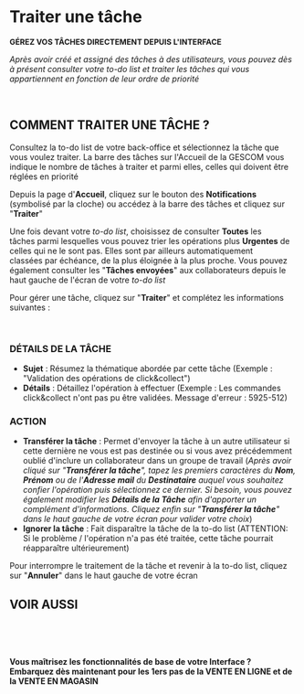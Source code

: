 # Traiter une tâche


<p ><strong><span style="font-size: 10pt;">G&Eacute;REZ VOS T&Acirc;CHES DIRECTEMENT DEPUIS L'INTERFACE</span></strong></p>


<p><em><span >Apr&egrave;s avoir cr&eacute;&eacute; et assign&eacute; des t&acirc;ches &agrave; des utilisateurs, vous pouvez d&egrave;s &agrave; pr&eacute;sent consulter votre to-do list et traiter les t&acirc;ches qui vous appartiennent&nbsp;en fonction de&nbsp;leur ordre de priorit&eacute;</span></em></p>
<p>&nbsp;</p>


<h2>COMMENT TRAITER UNE T&Acirc;CHE ?</h2>
<p>Consultez la to-do list de votre back-office et s&eacute;lectionnez la t&acirc;che que vous voulez traiter. La barre des t&acirc;ches sur l'Accueil de la GESCOM vous indique le nombre de t&acirc;ches &agrave; traiter et parmi elles, celles qui doivent &ecirc;tre r&eacute;gl&eacute;es en priorit&eacute;</p>
<p>Depuis la page d'<strong>Accueil</strong>,&nbsp;cliquez sur le bouton&nbsp;des <strong>Notifications</strong> (symbolis&eacute; par la cloche) ou&nbsp;acc&eacute;dez &agrave; la barre des t&acirc;ches et cliquez sur "<strong>Traiter</strong>"&nbsp;</p>


<p>Une fois devant votre <em>to-do list</em>,&nbsp;choisissez de consulter <strong>Toutes</strong> les t&acirc;ches&nbsp;parmi lesquelles vous pouvez trier les op&eacute;rations plus <strong>Urgentes</strong> de celles qui ne le sont pas. Elles sont par ailleurs automatiquement class&eacute;es&nbsp;par&nbsp;&eacute;ch&eacute;ance, de la plus &eacute;loign&eacute;e &agrave; la plus proche. Vous pouvez &eacute;galement consulter les "<strong>T&acirc;ches envoy&eacute;es</strong>" aux collaborateurs depuis le haut gauche de l'&eacute;cran de votre <em>to-do list</em></p>
<p>Pour g&eacute;rer une t&acirc;che, cliquez sur "<strong>Traiter</strong>" et compl&eacute;tez les informations suivantes :&nbsp;</p>
<p>&nbsp;</p>
<h3>D&Eacute;TAILS DE LA T&Acirc;CHE</h3>
<ul >
<li><strong>Sujet</strong> : R&eacute;sumez la th&eacute;matique abord&eacute;e par cette t&acirc;che (<span >Exemple</span> : "Validation des op&eacute;rations de click&amp;collect")</li>
<li><strong>D&eacute;tails</strong> : D&eacute;taillez l'op&eacute;ration &agrave; effectuer (Exemple : Les commandes click&amp;collect n'ont pas pu &ecirc;tre valid&eacute;es. Message d'erreur : 5925-512)</li>
</ul>
<h3>ACTION</h3>
<ul >
<li><strong>Transf&eacute;rer la t&acirc;che</strong> : Permet d'envoyer la t&acirc;che &agrave; un autre utilisateur si cette derni&egrave;re ne vous est pas destin&eacute;e ou si vous avez pr&eacute;c&eacute;demment oubli&eacute; d'inclure un collaborateur dans un groupe de travail (<em>Apr&egrave;s avoir cliqu&eacute; sur "<strong>Transf&eacute;rer la t&acirc;che</strong>", tapez les premiers caract&egrave;res du <strong>Nom</strong>, <strong>Pr&eacute;nom</strong> ou de l'<strong>Adresse mail</strong> du <strong>Destinataire</strong> auquel vous souhaitez confier l'op&eacute;ration puis s&eacute;lectionnez ce dernier. Si besoin, vous pouvez &eacute;galement modifier les <strong>D&eacute;tails de la T&acirc;che</strong> afin d'apporter un compl&eacute;ment d'informations. Cliquez enfin sur "<strong>Transf&eacute;rer la t&acirc;che</strong>" dans le haut gauche de votre &eacute;cran pour valider votre choix</em>)</li>
<li><strong>Ignorer la t&acirc;che</strong> : Fait dispara&icirc;tre la t&acirc;che de la to-do list (<span >ATTENTION</span>: Si le probl&egrave;me / l'op&eacute;ration n'a pas &eacute;t&eacute; trait&eacute;e, cette t&acirc;che pourrait r&eacute;appara&icirc;tre ult&eacute;rieurement)</li>
</ul>
<p>Pour interrompre le traitement de la t&acirc;che et revenir &agrave; la to-do list, cliquez sur "<strong>Annuler</strong>" dans le haut gauche de votre &eacute;cran</p>


<h2>VOIR AUSSI</h2>
<p>&nbsp;</p>
<p>&nbsp;</p>
<p ><strong><span >Vous ma&icirc;trisez les fonctionnalit&eacute;s de base&nbsp;de votre Interface ? Embarquez d&egrave;s maintenant pour les 1ers pas de la VENTE EN LIGNE et de la&nbsp;VENTE EN MAGASIN</span></strong></p>

